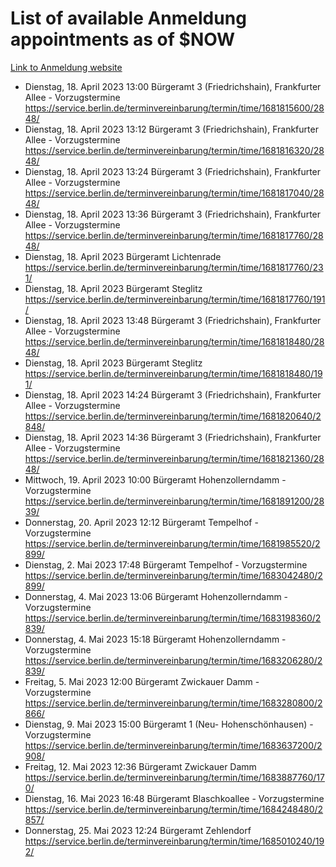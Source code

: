 # List of available Anmeldung appointments as of $NOW
[Link to Anmeldung website](https://service.berlin.de/terminvereinbarung/termin/tag.php?termin=1&anliegen[]=120686&dienstleisterlist=122210,122217,327316,122219,327312,122227,327314,122231,327346,122243,327348,122254,122252,329742,122260,329745,122262,329748,122271,327278,122273,327274,122277,327276,330436,122280,327294,122282,327290,122284,327292,122291,327270,122285,327266,122286,327264,122296,327268,150230,329760,122297,327286,122294,327284,122312,329763,122314,329775,122304,327330,122311,327334,122309,327332,317869,122281,327352,122279,329772,122283,122276,327324,122274,327326,122267,329766,122246,327318,122251,327320,122257,327322,122208,327298,122226,327300&herkunft=http%3A%2F%2Fservice.berlin.de%2Fdienstleistung%2F120686%2F)
- Dienstag, 18. April 2023 13:00 Bürgeramt 3 (Friedrichshain), Frankfurter Allee - Vorzugstermine https://service.berlin.de/terminvereinbarung/termin/time/1681815600/2848/
- Dienstag, 18. April 2023 13:12 Bürgeramt 3 (Friedrichshain), Frankfurter Allee - Vorzugstermine https://service.berlin.de/terminvereinbarung/termin/time/1681816320/2848/
- Dienstag, 18. April 2023 13:24 Bürgeramt 3 (Friedrichshain), Frankfurter Allee - Vorzugstermine https://service.berlin.de/terminvereinbarung/termin/time/1681817040/2848/
- Dienstag, 18. April 2023 13:36 Bürgeramt 3 (Friedrichshain), Frankfurter Allee - Vorzugstermine https://service.berlin.de/terminvereinbarung/termin/time/1681817760/2848/
- Dienstag, 18. April 2023  Bürgeramt Lichtenrade https://service.berlin.de/terminvereinbarung/termin/time/1681817760/231/
- Dienstag, 18. April 2023  Bürgeramt Steglitz https://service.berlin.de/terminvereinbarung/termin/time/1681817760/191/
- Dienstag, 18. April 2023 13:48 Bürgeramt 3 (Friedrichshain), Frankfurter Allee - Vorzugstermine https://service.berlin.de/terminvereinbarung/termin/time/1681818480/2848/
- Dienstag, 18. April 2023  Bürgeramt Steglitz https://service.berlin.de/terminvereinbarung/termin/time/1681818480/191/
- Dienstag, 18. April 2023 14:24 Bürgeramt 3 (Friedrichshain), Frankfurter Allee - Vorzugstermine https://service.berlin.de/terminvereinbarung/termin/time/1681820640/2848/
- Dienstag, 18. April 2023 14:36 Bürgeramt 3 (Friedrichshain), Frankfurter Allee - Vorzugstermine https://service.berlin.de/terminvereinbarung/termin/time/1681821360/2848/
- Mittwoch, 19. April 2023 10:00 Bürgeramt Hohenzollerndamm - Vorzugstermine https://service.berlin.de/terminvereinbarung/termin/time/1681891200/2839/
- Donnerstag, 20. April 2023 12:12 Bürgeramt Tempelhof - Vorzugstermine https://service.berlin.de/terminvereinbarung/termin/time/1681985520/2899/
- Dienstag, 2. Mai 2023 17:48 Bürgeramt Tempelhof - Vorzugstermine https://service.berlin.de/terminvereinbarung/termin/time/1683042480/2899/
- Donnerstag, 4. Mai 2023 13:06 Bürgeramt Hohenzollerndamm - Vorzugstermine https://service.berlin.de/terminvereinbarung/termin/time/1683198360/2839/
- Donnerstag, 4. Mai 2023 15:18 Bürgeramt Hohenzollerndamm - Vorzugstermine https://service.berlin.de/terminvereinbarung/termin/time/1683206280/2839/
- Freitag, 5. Mai 2023 12:00 Bürgeramt Zwickauer Damm - Vorzugstermine https://service.berlin.de/terminvereinbarung/termin/time/1683280800/2866/
- Dienstag, 9. Mai 2023 15:00 Bürgeramt 1 (Neu- Hohenschönhausen) - Vorzugstermine https://service.berlin.de/terminvereinbarung/termin/time/1683637200/2908/
- Freitag, 12. Mai 2023 12:36 Bürgeramt Zwickauer Damm https://service.berlin.de/terminvereinbarung/termin/time/1683887760/170/
- Dienstag, 16. Mai 2023 16:48 Bürgeramt Blaschkoallee - Vorzugstermine https://service.berlin.de/terminvereinbarung/termin/time/1684248480/2857/
- Donnerstag, 25. Mai 2023 12:24 Bürgeramt Zehlendorf https://service.berlin.de/terminvereinbarung/termin/time/1685010240/192/
